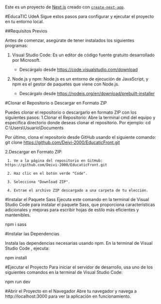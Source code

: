 Este es un proyecto de  [Next.js](https://nextjs.org/) creado con [`create-next-app`](https://github.com/vercel/next.js/tree/canary/packages/create-next-app).
 
#EducaTIC UdeA
Sigue estos pasos para configurar y ejecutar el proyecto en tu entorno local.

##Requisitos Previos

Antes de comenzar, asegúrate de tener instalados los siguientes programas:

1. Visual Studio Code: Es un editor de código fuente gratuito desarrollado por Microsoft.
   - Descárgalo desde https://code.visualstudio.com/download 

2. Node.js y npm: Node.js es un entorno de ejecución de JavaScript, y npm es el gestor de paquetes que viene con Node.js.
   - Descárgalo desde https://nodejs.org/en/download/prebuilt-installer 

#Clonar el Repositorio o Descargar en Formato ZIP

 Puedes clonar el repositorio o descargarlo en formato ZIP con los siguientes pasos:
   1.Clonar el Repositorio: Abre la terminal cmd del equipo y especifica directorio donde deseas clonar el repositorio. 
Por ejemplo:   cd C:\Users\Usuario\Documents   

Por último, clona el repositorio desde GitHub usando el siguiente comando:
     git clone https://github.com/Deivi-2000/EducaticFront.git

   2.Descargar en Formato ZIP:
   
     1. Ve a la página del repositorio en GitHub: https://github.com/Deivi-2000/EducaticFront.git 
     
     2. Haz clic en el botón verde "Code".
     
     3. Selecciona "Download ZIP".
     
     4. Extrae el archivo ZIP descargado a una carpeta de tu elección.
     


#Instalar el Paquete Sass
Ejecuta este comando en la terminal de Visual Studio Code para instalar el paquete Sass, que proporciona características adicionales y mejoras para escribir hojas de estilo más eficientes y mantenibles.

npm i sass


#Instalar las Dependencias

Instala las dependencias necesarias usando npm. En la terminal de Visual Studio Code , ejecuta:

npm install

#Ejecutar el Proyecto
Para iniciar el servidor de desarrollo, usa uno de los siguientes comandos en la terminal de Visual Studio Code:

npm run dev

#Abrir el Proyecto en el Navegador
Abre tu navegador y navega a http://localhost:3000  para ver la aplicación en funcionamiento.

